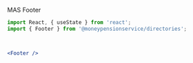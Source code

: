 MAS Footer

```jsx
import React, { useState } from 'react';
import { Footer } from '@moneypensionservice/directories';



<Footer />
```